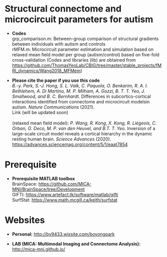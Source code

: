 # Structural connectome and microcircuit parameters for autism

* **Codes** \
grp_comparison.m: Between-group comparison of structural gradients between individuals with autism and controls \
rMFM.m: Microcircuit parameter estimation and simulation based on relaxed mean field model per group (autism/control) based on five-fold cross-validation (Codes and libraries (lib) are obtained from https://github.com/ThomasYeoLab/CBIG/tree/master/stable_projects/fMRI_dynamics/Wang2018_MFMem)


* **Please cite the paper if you use this code** \
*B.-y. Park, S.-J. Hong, S. L. Valk, C. Paquola, O. Benkarim, R. A. I. Bethlehem, A. Di Martino, M. P. Milham, A. Gozzi, B. T. T. Yeo, J. Smallwood,  and B. C. Bernhardt.* Differences in subcortico-cortical interactions identified from connectome and microcircuit modelsin autism. *Nature Communications* (2021). \
Link (will be updated soon) \
\
(relaxed mean field model): *P. Wang, R. Kong, X. Kong, R. Liégeois, C. Orban, G. Deco, M. P. van den Heuvel, and B.T. T. Yeo.* Inversion of a large-scale circuit model reveals a cortical hierarchy in the dynamic resting human brain. *Science Advances* (2020). \
https://advances.sciencemag.org/content/5/1/eaat7854


# Prerequisite
* **Prerequisite MATLAB toolbox** \
BrainSpace: https://github.com/MICA-MNI/BrainSpace/tree/Development \
GIFTI: https://www.artefact.tk/software/matlab/gifti \
SurfStat: https://www.math.mcgill.ca/keith/surfstat


# Websites

* **Personal:** http://by9433.wixsite.com/boyongpark 

* **LAB (MICA: Multimodal Imaging and Connectome Analysis):** http://mica-mni.github.io/
